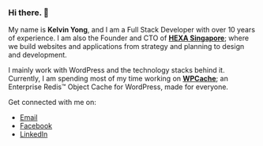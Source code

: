 ### Hi there. 👋

My name is **Kelvin Yong**, and I am a Full Stack Developer with over 10 years of experience. I am also the Founder and CTO of [**HEXA Singapore**](https://hexa.sg/); where we build websites and applications from strategy and planning to design and development.

I mainly work with WordPress and the technology stacks behind it. Currently, I am spending most of my time working on [**WPCache**](https://wpcache.org/); an Enterprise Redis™ Object Cache for WordPress, made for everyone.

Get connected with me on:
* [Email](mailto:kelvin.yong@hexa.sg)
* [Facebook](https://www.facebook.com/klvnyong/)
* [LinkedIn](https://www.linkedin.com/in/klvnyong/)
